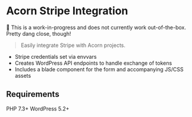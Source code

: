 # Acorn Stripe Integration

 👀 This is a work-in-progress and does not currently work out-of-the-box. Pretty dang close, though!

> Easily integrate Stripe with Acorn projects.

- Stripe credentials set via envvars
- Creates WordPress API endpoints to handle exchange of tokens
- Includes a blade component for the form and accompanying JS/CSS assets

## Requirements

PHP 7.3+
WordPress 5.2+